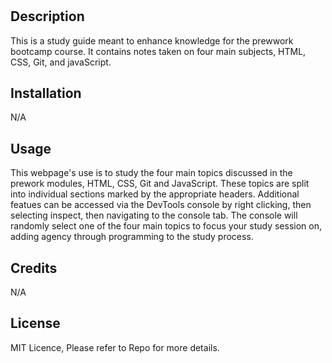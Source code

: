 # <Prework Study Guide Webpage>

## Description

This is a study guide meant to enhance knowledge for the prewwork bootcamp course. It contains notes taken on four main subjects, HTML, CSS, Git, and javaScript.

## Installation

N/A

## Usage

This webpage's use is to study the four main topics discussed in the prework modules, HTML, CSS, Git and JavaScript. These topics are split into individual sections marked by the appropriate headers. Additional featues can be accessed via the DevTools console by right clicking, then selecting inspect, then navigating to the console tab. The console will randomly select one of the four main topics to focus your study session on, adding agency through programming to the study process.

## Credits

N/A

## License

MIT Licence,
Please refer to Repo for more details.

